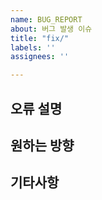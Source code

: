 ```yaml
---
name: BUG_REPORT
about: 버그 발생 이슈
title: "fix/"
labels: ''
assignees: ''

---
```


## 오류 설명

## 원하는 방향

## 기타사항
